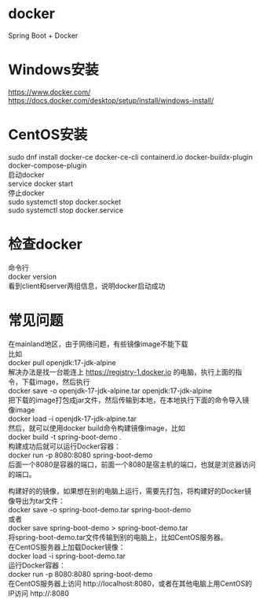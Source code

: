 # docker
Spring Boot + Docker   

# Windows安装
https://www.docker.com/  
https://docs.docker.com/desktop/setup/install/windows-install/   

# CentOS安装
sudo dnf install docker-ce docker-ce-cli containerd.io docker-buildx-plugin docker-compose-plugin   
启动docker   
service docker start    
停止docker   
sudo systemctl stop docker.socket  
sudo systemctl stop docker.service   

# 检查docker
命令行   
docker version   
看到client和server两组信息，说明docker启动成功

# 常见问题
在mainland地区，由于网络问题，有些镜像image不能下载    
比如  
docker pull openjdk:17-jdk-alpine  
解决办法是找一台能连上 https://registry-1.docker.io 的电脑，执行上面的指令，下载image，然后执行   
docker save -o openjdk-17-jdk-alpine.tar openjdk:17-jdk-alpine   
把下载的image打包成jar文件，然后传输到本地，在本地执行下面的命令导入镜像image   
docker load -i openjdk-17-jdk-alpine.tar   
然后，就可以使用docker build命令构建镜像image，比如    
docker build -t spring-boot-demo .    
构建成功后就可以运行Docker容器：   
docker run -p 8080:8080 spring-boot-demo   
后面一个8080是容器的端口，前面一个8080是宿主机的端口，也就是浏览器访问的端口。    

构建好的的镜像，如果想在别的电脑上运行，需要先打包，将构建好的Docker镜像导出为tar文件：    
docker save -o spring-boot-demo.tar spring-boot-demo    
或者   
docker save spring-boot-demo > spring-boot-demo.tar    
将spring-boot-demo.tar文件传输到别的电脑上，比如CentOS服务器。   
在CentOS服务器上加载Docker镜像：   
docker load -i spring-boot-demo.tar    
运行Docker容器：  
docker run -p 8080:8080 spring-boot-demo   
在CentOS服务器上访问 http://localhost:8080，或者在其他电脑上用CentOS的IP访问 http://<CentOS IP>:8080    

